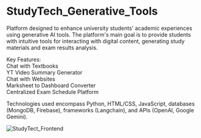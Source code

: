 # StudyTech_Generative_Tools

Platform designed to enhance university students' academic experiences using generative AI tools. The platform's main goal is to provide students with intuitive tools for interacting with digital content, generating study materials and exam results analysis.

Key Features:\
Chat with Textbooks\
YT Video Summary Generator\
Chat with Websites\
Marksheet to Dashboard Converter\
Centralized Exam Schedule Platform

Technologies used encompass Python, HTML/CSS, JavaScript, databases (MongoDB, Firebase), frameworks (Langchain), and APIs (OpenAI, Google Gemini).

![StudyTect_Frontend](https://github.com/user-attachments/assets/003bdb57-40b1-4033-a413-e8518d1548ae)


